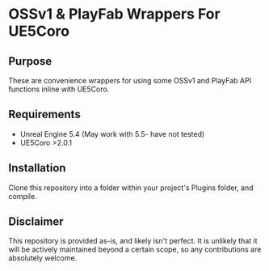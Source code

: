# OSSv1 & PlayFab Wrappers For UE5Coro
## Purpose
These are convenience wrappers for using some OSSv1 and PlayFab API functions inline with UE5Coro.

## Requirements
* Unreal Engine 5.4 (May work with 5.5- have not tested)
* UE5Coro >2.0.1

## Installation
Clone this repository into a folder within your project's Plugins folder, and compile.

## Disclaimer
This repository is provided as-is, and likely isn't perfect. It is unlikely that it will be actively maintained beyond a certain scope, so any contributions are absolutely welcome.
